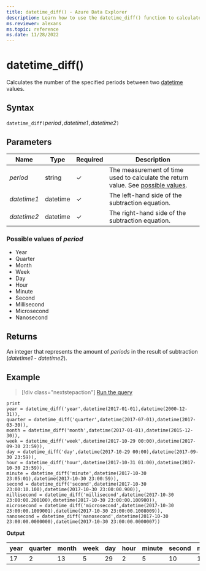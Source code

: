 ```yaml
---
title: datetime_diff() - Azure Data Explorer
description: Learn how to use the datetime_diff() function to calculate the period between two datetime values. 
ms.reviewer: alexans
ms.topic: reference
ms.date: 11/28/2022
---
```

# datetime_diff()

Calculates the number of the specified periods between two [datetime](./scalar-data-types/datetime.md) values.

## Syntax

`datetime_diff(`*period*`,`*datetime1*`,`*datetime2*`)`

## Parameters

| Name | Type | Required | Description |
|--|--|--|--|
| *period* | string | &check; | The measurement of time used to calculate the return value. See [possible values](#possible-values-of-period).|
| *datetime1* | datetime | &check; | The left-hand side of the subtraction equation.|
| *datetime2* | datetime | &check; | The right-hand side of the subtraction equation. |

### Possible values of *period*

* Year
* Quarter
* Month
* Week
* Day
* Hour
* Minute
* Second
* Millisecond
* Microsecond
* Nanosecond

## Returns

An integer that represents the amount of *periods* in the result of subtraction (*datetime1* - *datetime2*).

## Example

> [!div class="nextstepaction"]
> <a href="https://dataexplorer.azure.com/clusters/help/databases/Samples?query=H4sIAAAAAAAAA52S3YrDIBCF7/sU3rVCDTORkCawz7JIY6lsY7pZw9K3X3+6bagmQsWrc8bvDONcR6XN5ibFSD5IJ4w0qpefnTqddlunbvf/4q4ErBmgvXQuAjAsGUdK95vvSYxGJlB3I6LVrzQncsbB0fpBm3PM8nK+L6x8X570K+VXDHLqKweBlQ0BaAGivhpLIyVvq8YxO3GLkVZ8n3gepsTonJpgciSACaazZsxe6cnIxBC9nuL6x1C18cc8XbjTf+Rx0F1MD/oyHVqEAlea9+MqGgh7oC4XtRQ1M9fyLM2uaj7SVjxSj+OwnPowM6kBuDrLUHWwhS5XC70Y+/QyqRBOJjUU1ZT+AYwetRIGBAAA" target="_blank">Run the query</a>

```kusto
print
year = datetime_diff('year',datetime(2017-01-01),datetime(2000-12-31)),
quarter = datetime_diff('quarter',datetime(2017-07-01),datetime(2017-03-30)),
month = datetime_diff('month',datetime(2017-01-01),datetime(2015-12-30)),
week = datetime_diff('week',datetime(2017-10-29 00:00),datetime(2017-09-30 23:59)),
day = datetime_diff('day',datetime(2017-10-29 00:00),datetime(2017-09-30 23:59)),
hour = datetime_diff('hour',datetime(2017-10-31 01:00),datetime(2017-10-30 23:59)),
minute = datetime_diff('minute',datetime(2017-10-30 23:05:01),datetime(2017-10-30 23:00:59)),
second = datetime_diff('second',datetime(2017-10-30 23:00:10.100),datetime(2017-10-30 23:00:00.900)),
millisecond = datetime_diff('millisecond',datetime(2017-10-30 23:00:00.200100),datetime(2017-10-30 23:00:00.100900)),
microsecond = datetime_diff('microsecond',datetime(2017-10-30 23:00:00.1009001),datetime(2017-10-30 23:00:00.1008009)),
nanosecond = datetime_diff('nanosecond',datetime(2017-10-30 23:00:00.0000000),datetime(2017-10-30 23:00:00.0000007))
```

**Output**

|year|quarter|month|week|day|hour|minute|second|millisecond|microsecond|nanosecond|
|---|---|---|---|---|---|---|---|---|---|---|
|17|2|13|5|29|2|5|10|100|100|-700|
